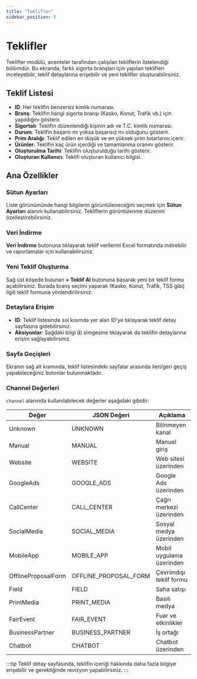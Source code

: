 ```yaml
---
title: "Teklifler"
sidebar_position: 5
---
```


# Teklifler

Teklifler modülü, acenteler tarafından çalışılan tekliflerin listelendiği bölümdür. Bu ekranda, farklı sigorta branşları için yapılan teklifleri inceleyebilir, teklif detaylarına erişebilir ve yeni teklifler oluşturabilirsiniz.

## Teklif Listesi

- **ID**: Her teklifin benzersiz kimlik numarası.
- **Branş**: Teklifin hangi sigorta branşı (Kasko, Konut, Trafik vb.) için yapıldığını gösterir.
- **Sigortalı**: Teklifin düzenlendiği kişinin adı ve T.C. kimlik numarası.
- **Durum**: Teklifin başarılı mı yoksa başarısız mı olduğunu gösterir.
- **Prim Aralığı**: Teklif edilen en düşük ve en yüksek prim tutarlarını içerir.
- **Ürünler**: Teklifin kaç ürün içerdiği ve tamamlanma oranını gösterir.
- **Oluşturulma Tarihi**: Teklifin oluşturulduğu tarihi gösterir.
- **Oluşturan Kullanıcı**: Teklifi oluşturan kullanıcı bilgisi.

## Ana Özellikler

### Sütun Ayarları

Liste görünümünde hangi bilgilerin görüntüleneceğini seçmek için **Sütun Ayarları** alanını kullanabilirsiniz. Tekliflerin görüntülenme düzenini özelleştirebilirsiniz.

### Veri İndirme

**Veri İndirme** butonuna tıklayarak teklif verilerini Excel formatında indirebilir ve raporlamalar için kullanabilirsiniz.

### Yeni Teklif Oluşturma

Sağ üst köşede bulunan **+ Teklif Al** butonuna basarak yeni bir teklif formu açabilirsiniz. Burada branş seçimi yaparak (Kasko, Konut, Trafik, TSS gibi) ilgili teklif formuna yönlendirilirsiniz.

### Detaylara Erişim

- **ID**: Teklif listesinde sol kısımda yer alan ID'ye tıklayarak teklif detay sayfasına gidebilirsiniz.
- **Aksiyonlar**: Sağdaki bilgi (**i**) simgesine tıklayarak da teklifin detaylarına erişim sağlayabilirsiniz.

### Sayfa Geçişleri

Ekranın sağ alt kısmında, teklif listesindeki sayfalar arasında ileri/geri geçiş yapabileceğiniz butonlar bulunmaktadır.


### Channel Değerleri

`channel` alanında kullanılabilecek değerler aşağıdaki gibidir:

| Değer | JSON Değeri | Açıklama |
|-------|-------------|-----------|
| Unknown | UNKNOWN | Bilinmeyen kanal |
| Manual | MANUAL | Manuel giriş |
| Website | WEBSITE | Web sitesi üzerinden |
| GoogleAds | GOOGLE_ADS | Google Ads üzerinden |
| CallCenter | CALL_CENTER | Çağrı merkezi üzerinden |
| SocialMedia | SOCIAL_MEDIA | Sosyal medya üzerinden |
| MobileApp | MOBILE_APP | Mobil uygulama üzerinden |
| OfflineProposalForm | OFFLINE_PROPOSAL_FORM | Çevrimdışı teklif formu |
| Field | FIELD | Saha satışı |
| PrintMedia | PRINT_MEDIA | Basılı medya |
| FairEvent | FAIR_EVENT | Fuar ve etkinlikler |
| BusinessPartner | BUSINESS_PARTNER | İş ortağı |
| Chatbot | CHATBOT | Chatbot üzerinden |

:::tip
Teklif detay sayfasında, teklifin içeriği hakkında daha fazla bilgiye erişebilir ve gerektiğinde revizyon yapabilirsiniz.
:::
